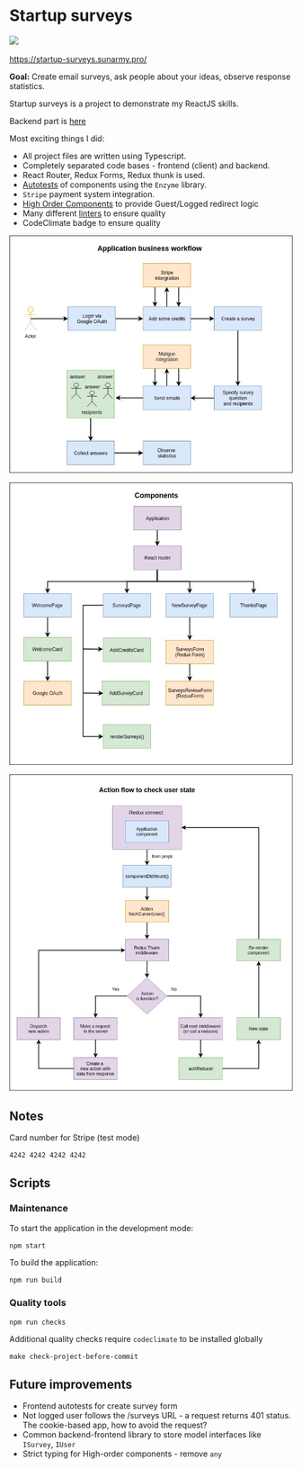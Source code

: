 # Startup surveys

<a href="https://codeclimate.com/github/vladimirice/startup-surveys-client/maintainability"><img src="https://api.codeclimate.com/v1/badges/1bdb0561f6f3b7226502/maintainability" /></a>

https://startup-surveys.sunarmy.pro/

**Goal:** Create email surveys, ask people about your ideas, observe response statistics.

Startup surveys is a project to demonstrate my ReactJS skills.

Backend part is [here](https://github.com/vladimirice/startup-surveys-server)

Most exciting things I did:
* All project files are written using Typescript.
* Completely separated code bases - frontend (client) and backend.
* React Router, Redux Forms, Redux thunk is used.
* [Autotests](src/__tests__/App.test.tsx) of components using the `Enzyme` library.
* `Stripe` payment system integration.
* [High Order Components](src/components/auth) to provide Guest/Logged redirect logic
* Many different [linters](.eslintrc.js) to ensure quality
* CodeClimate badge to ensure quality

![Application business workflow](https://raw.githubusercontent.com/vladimirice/startup-surveys-client/master/documentation/img/01-application-business-workflow.jpg)

![Application components](https://raw.githubusercontent.com/vladimirice/startup-surveys-client/master/documentation/img/02-application-components.jpg)

![Action to fetch user state](https://raw.githubusercontent.com/vladimirice/startup-surveys-client/master/documentation/img/03-action-to-fetch-user-state.jpg)

## Notes

Card number for Stripe (test mode)
```
4242 4242 4242 4242
```

## Scripts

### Maintenance

To start the application in the development mode:
```
npm start
```

To build the application:
```
npm run build
```

### Quality tools
```
npm run checks
```

Additional quality checks require `codeclimate` to be installed globally
```
make check-project-before-commit
```

## Future improvements
* Frontend autotests for create survey form
* Not logged user follows the /surveys URL - a request returns 401 status. The cookie-based app, how to avoid the request?
* Common backend-frontend library to store model interfaces like `ISurvey`, `IUser`
* Strict typing for High-order components - remove `any`
